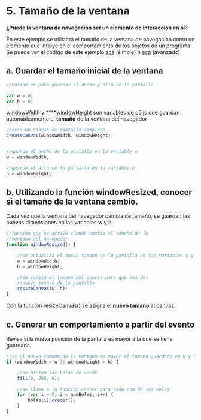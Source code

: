 # 5. Tamaño de la ventana

**¿Puede la ventana de navegación ser un elemento de interacción en sí?**

En este ejemplo se utilizará el tamaño de la ventana de navegación como un elemento que influye en el comportamiento de los objetos de un programa. Se puede ver el código de este ejemplo [acá](https://editor.p5js.org/laurajunco/sketches/rJ7q73f5X) \(simple\) o [acá](http://alpha.editor.p5js.org/laurajunco/sketches/BkEKWjCCW) \(avanzado\)

## a. Guardar el tamaño inicial de la ventana

```javascript
//variables para guardar el ancho y alto de la pantalla

var w = 0;
var h = 0;
```

[windowWidth](https://p5js.org/reference/#/p5/windowWidth) y ****[windowHeight](https://p5js.org/reference/#/p5/windowHeight) son variables de p5.js que guardan automáticamente el **tamaño** de la ventana del navegador

```javascript
//crea un canvas de pantalla completa
createCanvas(windowWidth, windowHeight);


//guarda el ancho de la pantalla en la variable w
w = windowWidth;

//guarda el alto de la pantalla en la variable h
h = windowHeight;
```

## b. Utilizando la función windowResized, conocer si el tamaño de la ventana cambio.

Cada vez que la ventana del navegador cambia de tamaño, se guardan las nuevas dimensiones en las variables w y h.

```javascript
//funcion que se activa cuando cambia el tamaño de la
//ventana del navegador
function windowResized() {

    //se actualiza el nuevo tamano de la pantalla en las variables w y h
    w = windowWidth;
    h = windowHeight;

    //se cambia el tamano del canvas para que sea del
    //nuevo tamano de la pantalla
    resizeCanvas(w, h);
}
```

Con la función [resizeCanvas\(\)](https://p5js.org/reference/#/p5/resizeCanvas) se asigna el **nuevo tamaño** al canvas.

## c. Generar un comportamiento a partir del evento

Revisa si la nueva posición de la pantalla es mayor a la que se tiene guardada.

```javascript
//si el nuevo tamano de la ventana es mayor al tamano guardado en w y h
if (windowWidth > w || windowHeight > h) {

    //se pintan las bolas de verde
    fill(0, 255, 0);

    //se llama a la funcion crecer para cada una de las bolas
    for (var i = 0; i < numBolas; i++) {
        bolas[i].crecer();
    }
}
```

